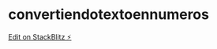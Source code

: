 # convertiendotextoennumeros

[Edit on StackBlitz ⚡️](https://stackblitz.com/edit/web-platform-kgbbuz)